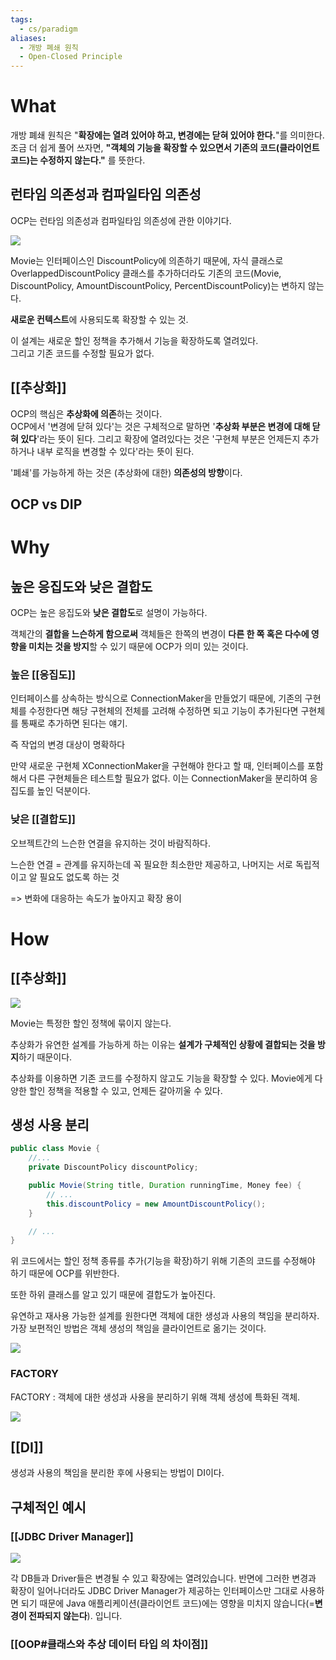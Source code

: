 ```yaml
---
tags:
  - cs/paradigm
aliases:
  - 개방 폐쇄 원칙
  - Open-Closed Principle
---
```

# What

개방 폐쇄 원칙은 "**확장에는 열려 있어야 하고, 변경에는 닫혀 있어야 한다.**"를 의미한다. 조금 더 쉽게 풀어 쓰자면, **"객체의 기능을 확장할 수 있으면서 기존의 코드(클라이언트 코드)는 수정하지 않는다."** 를 뜻한다.


## 런타임 의존성과 컴파일타임 의존성

OCP는 런타임 의존성과 컴파일타임 의존성에 관한 이야기다.  

![](https://blog.kakaocdn.net/dn/dOQ725/btq2iFlU8jr/J95rLjKVp3gy3UdmkW2Yf1/img.jpg)


Movie는 인터페이스인 DiscountPolicy에 의존하기 때문에, 자식 클래스로 OverlappedDiscountPolicy 클래스를 추가하더라도 기존의 코드(Movie, DiscountPolicy, AmountDiscountPolicy, PercentDiscountPolicy)는 변하지 않는다. 

**새로운 컨텍스트**에 사용되도록 확장할 수 있는 것.  

이 설계는 새로운 할인 정책을 추가해서 기능을 확장하도록 열려있다.  
그리고 기존 코드를 수정할 필요가 없다.  

## [[추상화]]
OCP의 핵심은 **추상화에 의존**하는 것이다.  
OCP에서 '변경에 닫혀 있다'는 것은 구체적으로 말하면 '**추상화 부분은 변경에 대해 닫혀 있다**'라는 뜻이 된다.
그리고 확장에 열려있다는 것은 '구현체 부분은 언제든지 추가하거나 내부 로직을 변경할 수 있다'라는 뜻이 된다.

'폐쇄'를 가능하게 하는 것은 (추상화에 대한) **의존성의 방향**이다.

## OCP vs DIP



# Why

## 높은 응집도와 낮은 결합도

OCP는 높은 응집도와 **낮은 결합도**로 설명이 가능하다. 

객체간의 **결합을 느슨하게 함으로써** 객체들은 한쪽의 변경이 **다른 한 쪽 혹은 다수에 영향을 미치는 것을 방지**할 수 있기 때문에 OCP가 의미 있는 것이다.  


### 높은 [[응집도]]

인터페이스를 상속하는 방식으로 ConnectionMaker을 만들었기 때문에, 
기존의 구현체를 수정한다면 해당 구현체의 전체를 고려해 수정하면 되고 기능이 추가된다면 구현체를 통째로 추가하면 된다는 얘기.

즉 작업의 변경 대상이 명확하다

만약 새로운 구현체 XConnectionMaker을 구현해야 한다고 할 때, 인터페이스를 포함해서 다른 구현체들은 테스트할 필요가 없다. 
이는 ConnectionMaker을 분리하여 응집도를 높인 덕분이다.


### 낮은 [[결합도]]

오브젝트간의 느슨한 연결을 유지하는 것이 바람직하다. 

느슨한 연결 = 관계를 유지하는데 꼭 필요한 최소한만 제공하고, 나머지는 서로 독립적이고 알 필요도 없도록 하는 것

=> 변화에 대응하는 속도가 높아지고 확장 용이


# How
## [[추상화]]

![](https://blog.kakaocdn.net/dn/bCTDnw/btrsfXo3Qrc/1zx0efrVumFhZ72YBeCxZ0/img.png)

Movie는 특정한 할인 정책에 묶이지 않는다.

추상화가 유연한 설계를 가능하게 하는 이유는 **설계가 구체적인 상황에 결합되는 것을 방지**하기 때문이다.

추상화를 이용하면 기존 코드를 수정하지 않고도 기능을 확장할 수 있다. Movie에게 다양한 할인 정책을 적용할 수 있고, 언제든 갈아끼울 수 있다.


## 생성 사용 분리

```java
public class Movie {
    //...
    private DiscountPolicy discountPolicy;

    public Movie(String title, Duration runningTime, Money fee) {
        // ...
        this.discountPolicy = new AmountDiscountPolicy();
    }

    // ...
}
```

위 코드에서는 할인 정책 종류를 추가(기능을 확장)하기 위해 기존의 코드를 수정해야 하기 때문에 OCP를 위반한다.  

또한 하위 클래스를 알고 있기 때문에 결합도가 높아진다.  

유연하고 재사용 가능한 설계를 원한다면 객체에 대한 생성과 사용의 책임을 분리하자.  
가장 보편적인 방법은 객체 생성의 책임을 클라이언트로 옮기는 것이다.  

![](https://img1.daumcdn.net/thumb/R800x0/?scode=mtistory2&fname=https%3A%2F%2Fblog.kakaocdn.net%2Fdn%2FnXvo2%2FbtrUmg9p6bu%2FcGnyPm3SXk0ryQdHeOiYYK%2Fimg.png)


### FACTORY

FACTORY : 객체에 대한 생성과 사용을 분리하기 위해 객체 생성에 특화된 객체.

![](https://blog.kakaocdn.net/dn/vNtjY/btq6lk1gLVc/R9dHFuQtRqt1fnXBeSlSY1/img.png)

## [[DI]]

생성과 사용의 책임을 분리한 후에 사용되는 방법이 DI이다. 




## 구체적인 예시
### [[JDBC Driver Manager]]



![](https://img1.daumcdn.net/thumb/R1280x0/?scode=mtistory2&fname=https%3A%2F%2Fblog.kakaocdn.net%2Fdn%2Fdqs36A%2FbtqZpfr81Sw%2FGK2ht1F6Ch87rK0FIAmIoK%2Fimg.png)

각 DB들과 Driver들은 변경될 수 있고 확장에는 열려있습니다. 반면에 그러한 변경과 확장이 일어나더라도 JDBC Driver Manager가 제공하는 인터페이스만 그대로 사용하면 되기 때문에 Java 애플리케이션(클라이언트 코드)에는 영향을 미치지 않습니다(=**변경이 전파되지 않는다**). 입니다.


### [[OOP#클래스와 추상 데이터 타입 의 차이점]]

